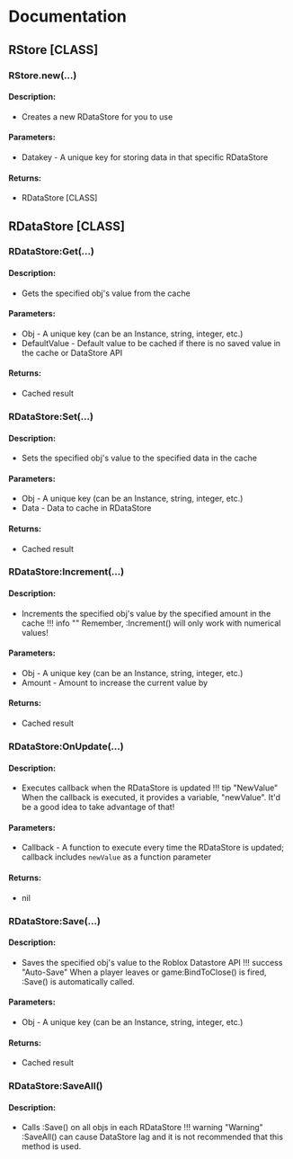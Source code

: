 # Documentation

## RStore [CLASS]
### RStore.new(...)
#### Description:
* Creates a new RDataStore for you to use
#### Parameters:
* Datakey - A unique key for storing data in that specific RDataStore
#### Returns:
* RDataStore [CLASS]
## RDataStore [CLASS]
### RDataStore:Get(...)
#### Description:
* Gets the specified obj's value from the cache
#### Parameters:
* Obj - A unique key (can be an Instance, string, integer, etc.)
* DefaultValue - Default value to be cached if there is no saved value in the cache or DataStore API
#### Returns:
* Cached result
### RDataStore:Set(...)
#### Description:
* Sets the specified obj's value to the specified data in the cache
#### Parameters:
* Obj - A unique key (can be an Instance, string, integer, etc.)
* Data - Data to cache in RDataStore
#### Returns:
* Cached result
### RDataStore:Increment(...)
#### Description:
* Increments the specified obj's value by the specified amount in the cache
!!! info ""
    Remember, :Increment() will only work with numerical values!
#### Parameters:
* Obj - A unique key (can be an Instance, string, integer, etc.)
* Amount - Amount to increase the current value by
#### Returns:
* Cached result
### RDataStore:OnUpdate(...)
#### Description:
* Executes callback when the RDataStore is updated
!!! tip "NewValue"
    When the callback is executed, it provides a variable, "newValue". It'd be a good idea to take advantage of that!
#### Parameters:
* Callback - A function to execute every time the RDataStore is updated; callback includes `newValue` as a function parameter
#### Returns:
* nil
### RDataStore:Save(...)
#### Description:
* Saves the specified obj's value to the Roblox Datastore API
!!! success "Auto-Save"
    When a player leaves or game:BindToClose() is fired, :Save() is automatically called.
#### Parameters:
* Obj - A unique key (can be an Instance, string, integer, etc.)
#### Returns:
* Cached result
### RDataStore:SaveAll()
#### Description:
* Calls :Save() on all objs in each RDataStore
!!! warning "Warning"
    :SaveAll() can cause DataStore lag and it is not recommended that this method is used.
